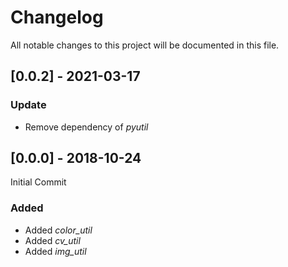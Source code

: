 # Changelog
All notable changes to this project will be documented in this file.

## [0.0.2] - 2021-03-17

### Update
- Remove dependency of *pyutil*

## [0.0.0] - 2018-10-24

Initial Commit

### Added
- Added *color_util*
- Added *cv_util*
- Added *img_util*
